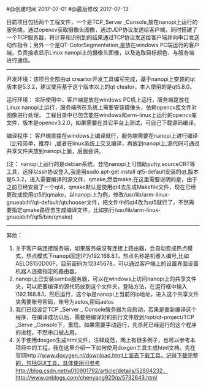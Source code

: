 #@创建时间 2017-07-01
#@最后修改 2017-07-13

目前项目包括两个工程文件，一个是TCP_Server _Console,放在nanopi上运行的服务端，通过opencv获取摄像头图像，通过UDP协议发送给客户端，同时搭建了一个TCP服务器，将计算和识别到的结果通过TCP协议发送给客户端并向串口发送动作指令；另外一个是QT-ColorSegmentation,是放在windows PC端运行的客户端，负责接收显示Linux nanopi上的摄像头图像，以及选取目标颜色、与服务端进行通信。

***
开发环境：该项目全部由qt creartor开发工具编写完成，基于nanopi上安装的qt版本是5.3.2，建议使用基于这个版本以上的qt cteator，本人使用的是qt5.8.0。

运行环境： 实际使用中，客户端是放在windows PC机上运行，服务端是放在Linux nanopi上运行，服务端所在系统上需要安装摄像头，依赖opencv库文件对图像进行处理， 工程目录中已包含能在windows和arm-linux上运行的opencv库文件，版本是opencv3.2.0，如果需要在其它平台上测试，可自己下载源码编译。

编译程序： 客户端直接在windows上编译就行，服务端需要在nanopi上进行编译（比较简单，推荐）,或者在linux系统上交叉编译，再放到nanopi上,源代码可通过共享文件夹放到nanopi上面，后面会讲。

(注： nanopi上运行的是debian系统，登陆nanopi上可借助putty,sourceCRT等工具，选择以ssh协议登入,我是用sudo apt-get install qt5-default安装的qt,版本是5.3.2，进入需要编译的源文件，qmake,然后make,在这里需要说明的是，由于之前已经安装了一个qt4，qmake默认是使用qt4去生成Makefile文件，现在已经更改成使用qt5的qmake，以nanopi上为例，修改/usr/lib/arm-linux-gnueabihf/qt-default/qtchooser文件，把文件中的qt4改为qt5就行了，不然需要指定qmake路径去生成编译文件，比如执行/usr/lib/arm-linux-gnueabihf/qt5/bin/qmake) 
***

其他： 

1. 关于客户端连接服务端，如果服务端没有连接上路由器，会自动变成热点模式，热点模式下nanopi固定IP为192.168.8.1，热点名称是机器人编号,比如AELOS150D00F，目前密码为12345678，可以通过客户端上的设置界面设置机器人连接指定的路由器。
2. nanopi上已安装samba服务器，可以在windows上访问nanopi上的共享文件夹，可以把要编译的源代码放到这个文件夹，登陆方法，在运行框中输入\192.168.8.1，然后运行，这个ip是nanopi上当前的ip地址，进入这个共享文件夹需要账号密码，账号为aelos,密码aelos
3. 我们已经设定TCP _Server _ Console服务器为自启动，若果是重新编译这个程序，在编译成功以后，需要把编译好的执行文件放到/opt/qt-project/TCP _Serve _Console下，重启。如果需要手动运行，先杀死已经运行的这个程序的进程，不然串口被占用。
4. 关于使用doxgen生成html文件，注释规范，网上有很多例子，也可以参考本项目中的工程，我在这里介绍一下如何使用doxgen工具生成html文档。先在官网http://www.doxygen.nl/download.html上面去下载工具，记得下载完整的，包括GUI工具，具体使用可参考http://blog.csdn.net/u010901792/article/details/52804232，http://www.cnblogs.com/chenyang920/p/5732643.html